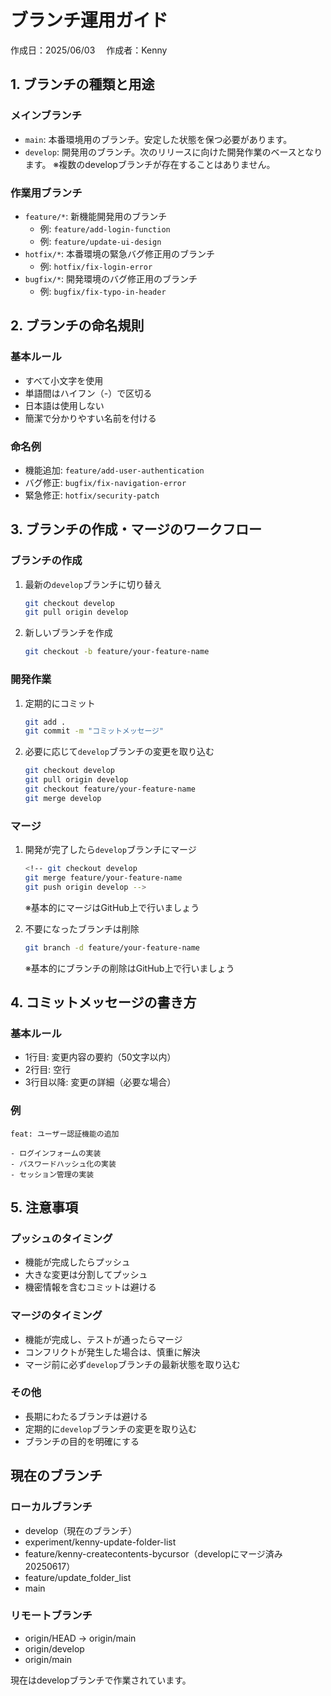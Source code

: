 # ブランチ運用ガイド
作成日：2025/06/03　
作成者：Kenny

## 1. ブランチの種類と用途

### メインブランチ
- `main`: 本番環境用のブランチ。安定した状態を保つ必要があります。
- `develop`: 開発用のブランチ。次のリリースに向けた開発作業のベースとなります。
※複数のdevelopブランチが存在することはありません。

### 作業用ブランチ
- `feature/*`: 新機能開発用のブランチ
  - 例: `feature/add-login-function`
  - 例: `feature/update-ui-design`
- `hotfix/*`: 本番環境の緊急バグ修正用のブランチ
  - 例: `hotfix/fix-login-error`
- `bugfix/*`: 開発環境のバグ修正用のブランチ
  - 例: `bugfix/fix-typo-in-header`

## 2. ブランチの命名規則

### 基本ルール
- すべて小文字を使用
- 単語間はハイフン（-）で区切る
- 日本語は使用しない
- 簡潔で分かりやすい名前を付ける

### 命名例
- 機能追加: `feature/add-user-authentication`
- バグ修正: `bugfix/fix-navigation-error`
- 緊急修正: `hotfix/security-patch`

## 3. ブランチの作成・マージのワークフロー

### ブランチの作成
1. 最新の`develop`ブランチに切り替え
   ```bash
   git checkout develop
   git pull origin develop
   ```
2. 新しいブランチを作成
   ```bash
   git checkout -b feature/your-feature-name
   ```

### 開発作業
1. 定期的にコミット
   ```bash
   git add .
   git commit -m "コミットメッセージ"
   ```
2. 必要に応じて`develop`ブランチの変更を取り込む
   ```bash
   git checkout develop
   git pull origin develop
   git checkout feature/your-feature-name
   git merge develop
   ```

### マージ
1. 開発が完了したら`develop`ブランチにマージ
   ```bash
   <!-- git checkout develop
   git merge feature/your-feature-name
   git push origin develop -->
   ```
   ※基本的にマージはGitHub上で行いましょう

2. 不要になったブランチは削除
   ```bash
   git branch -d feature/your-feature-name
   ```
   ※基本的にブランチの削除はGitHub上で行いましょう

## 4. コミットメッセージの書き方

### 基本ルール
- 1行目: 変更内容の要約（50文字以内）
- 2行目: 空行
- 3行目以降: 変更の詳細（必要な場合）

### 例
```
feat: ユーザー認証機能の追加

- ログインフォームの実装
- パスワードハッシュ化の実装
- セッション管理の実装
```

## 5. 注意事項

### プッシュのタイミング
- 機能が完成したらプッシュ
- 大きな変更は分割してプッシュ
- 機密情報を含むコミットは避ける

### マージのタイミング
- 機能が完成し、テストが通ったらマージ
- コンフリクトが発生した場合は、慎重に解決
- マージ前に必ず`develop`ブランチの最新状態を取り込む

### その他
- 長期にわたるブランチは避ける
- 定期的に`develop`ブランチの変更を取り込む
- ブランチの目的を明確にする 


## 現在のブランチ

### ローカルブランチ
- develop（現在のブランチ）
- experiment/kenny-update-folder-list
- feature/kenny-createcontents-bycursor（developにマージ済み 20250617）
- feature/update_folder_list
- main

### リモートブランチ
- origin/HEAD → origin/main
- origin/develop
- origin/main

現在はdevelopブランチで作業されています。
